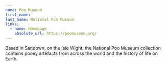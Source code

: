 ```yaml
---
name: Poo Museum
first_name: 
last_name: National Poo Museum
links:
  - name: Homepage
    absolute_url: https://poomuseum.org/
---
```


Based in Sandown, on the Isle Wight, the National Poo Museum collection contains pooey artefacts from across the world and the history of life on Earth.
